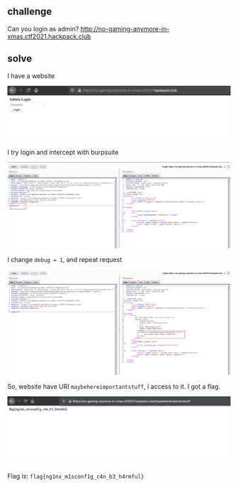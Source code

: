 ## challenge

Can you login as admin? http://no-gaming-anymore-in-xmas.ctf2021.hackpack.club

## solve

I have a website

![website](./images/website.png)

I try login and intercept with burpsuite

![intercept](./images/intercept.png)

I change `debug = 1`, and repeat request

![debug 1](./images/debug1.png)

So, website have URI `maybehereimportantstuff`, i access to it. I got a flag.

![debug 1](./images/flag.png)

Flag is: `flag{ng1nx_m1sconf1g_c4n_b3_h4rmful}`
